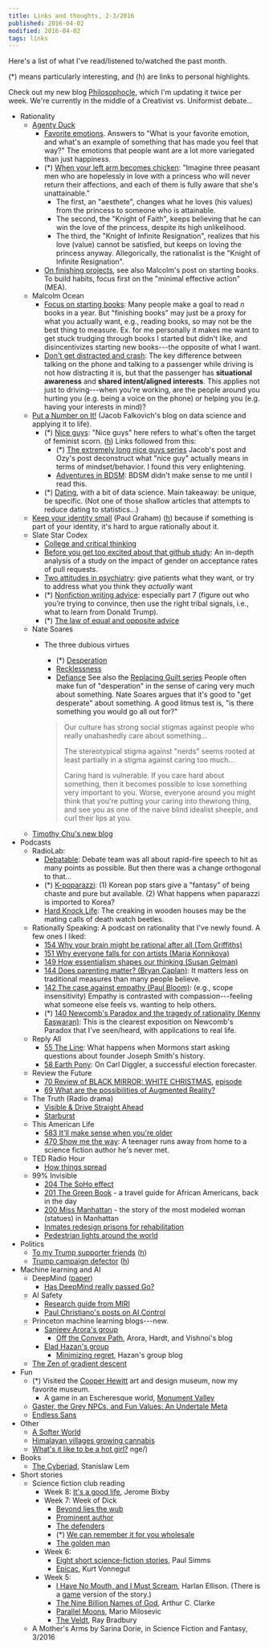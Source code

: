 ```yaml
---
title: Links and thoughts, 2-3/2016
published: 2016-04-02
modified: 2016-04-02
tags: links
---
```


Here's a list of what I've read/listened to/watched the past month.

(\*) means particularly interesting, and (h) are links to personal highlights.

Check out my new blog [Philosophocle](http://philosophocle.tk), which I'm updating it twice per week. We're currently in the middle of a Creativist vs. Uniformist debate...

* Rationality
    * [Agenty Duck](http://agentyduck.blogspot.com/)
	    * [Favorite emotions](http://agentyduck.blogspot.com/2016/02/favorite-emotions.html). Answers to "What is your favorite emotion, and what's an example of something that has made you feel that way?" The emotions that people want are a lot more variegated than just happiness.
		*   (\*) [When your left arm becomes chicken](http://agentyduck.blogspot.com/2016/01/when-your-left-arm-becomes-chicken-dont.html): "Imagine three peasant men who are hopelessly in love with a princess who will never return their affections, and each of them is fully aware that she's unattainable."
		    * The first, an "aesthete", changes what he loves (his values) from the princess to someone who is attainable.
			* The second, the "Knight of Faith", keeps believing that he can win the love of the princess, despite its high unlikelihood.
			* The third, the "Knight of Infinite Resignation", realizes that his love (value) cannot be satisfied, but keeps on loving the princess anyway.
			Allegorically, the rationalist is the "Knight of Infinite Resignation".
		* [On finishing projects](http://agentyduck.blogspot.com/2016/01/on-finishing-projects.html), see also Malcolm's post on starting books. To build habits, focus first on the "minimal effective action" (MEA).
    * Malcolm Ocean
		* [Focus on starting books](http://malcolmocean.com/2014/07/focus-on-starting-books/): Many people make a goal to read *n* books in a year. But "finishing books" may just be a proxy for what you actually want, e.g., reading books, so may not be the best thing to measure. Ex. for me personally it makes me want to get stuck trudging through books I started but didn't like, and disincentivizes starting new books---the opposite of what I want.
		* [Don't get distracted and crash](http://malcolmocean.com/2016/02/phone-while-driving-metaphor/): The key difference between talking on the phone and talking to a passenger while driving is not how distracting it is, but that the passenger has **situational awareness** and **shared intent/aligned interests**. This applies not just to driving---when you're working, are the people around you hurting you (e.g. being a voice on the phone) or helping you (e.g. having your interests in mind)?
    * [Put a Number on It!](http://putanumonit.com/) (Jacob Falkovich's blog on data science and applying it to life).
	    * (\*) [Nice guys](http://putanumonit.com/2016/03/23/20_nice_guys/): "Nice guys" here refers to what's often the target of feminist scorn.  ([h](http://scrible.com/s/06BmA)) Links followed from this:
		    * (\*) [The extremely long nice guys series](https://thingofthings.wordpress.com/2015/02/24/the-extremely-long-nice-guys-series-i-wrote-in-like-2012/) Jacob's post and Ozy's post deconstruct what "nice guy" actually means in terms of mindset/behavior. I found this very enlightening.
		    * [Adventures in BDSM](http://unintentionallycelibate.com/just-olive/797/): BDSM didn't make sense to me until I read this.
	    * (\*) [Dating](http://putanumonit.com/2016/02/03/015-dating_1/), with a bit of data science. Main takeaway: be unique, be specific. (Not one of those shallow articles that attempts to reduce dating to statistics...)
    * [Keep your identity small](http://paulgraham.com/identity.html) (Paul Graham) ([h](http://scrible.com/s/06RmA)) because if something is part of your identity, it's hard to argue rationally about it.
	* Slate Star Codex
	    * [College and critical thinking](http://slatestarcodex.com/2015/11/30/college-and-critical-thinking/)
		* [Before you get too excited about that github study](http://slatestarcodex.com/2016/02/12/before-you-get-too-excited-about-that-github-study/): An in-depth analysis of a study on the impact of gender on acceptance rates of pull requests.
		* [Two attitudes in psychiatry](http://slatestarcodex.com/2016/02/24/two-attitudes-in-psychiatry/): give patients what they want, or try to address what you think they *actually* want
		* (\*) [Nonfiction writing advice](http://slatestarcodex.com/2016/02/20/writing-advice/): especially part 7 (figure out who you’re trying to convince, then use the right tribal signals, i.e., what to learn from Donald Trump).
		* (\*) [The law of equal and opposite advice](http://slatestarcodex.com/2014/03/24/should-you-reverse-any-advice-you-hear/)
	* Nate Soares
	    *   The three dubious virtues
		    * (\*) [Desperation](http://mindingourway.com/desperation/)
			* [Recklessness](http://mindingourway.com/recklessness/)
			* [Defiance](http://mindingourway.com/defiance/)
			See also the [Replacing Guilt series](http://mindingourway.com/guilt/)
			People often make fun of "desperation" in the sense of caring very much about something. Nate Soares argues that it's good to "get desperate" about something. A good litmus test is, "is there something you would go all out for?"
			
			> Our culture has strong social stigmas against people who really unabashedly care about something...
			>
			> The stereotypical stigma against "nerds" seems rooted at least partially in a stigma against caring too much...
			>
			> Caring hard is vulnerable. If you care hard about something, then it becomes possible to lose something very important to you. Worse, everyone around you might think that you're putting your caring into thewrong thing, and see you as one of the naive blind idealist sheeple, and curl their lips at you.
	* [Timothy Chu's new blog](http://www.timchuthegod.com/blog)
* Podcasts
	* RadioLab:
		* [Debatable](http://www.radiolab.org/story/debatable/): Debate team was all about rapid-fire speech to hit as many points as possible. But then there was a change orthogonal to that...
	    * (\*) [K-poparazzi](http://www.radiolab.org/story/kpoparazzi/): (1) Korean pop stars give a "fantasy" of being chaste and pure but available. (2) What happens when paparazzi is imported to Korea?
		* [Hard Knock Life](http://www.radiolab.org/story/hard-knock-life/): The creaking in wooden houses may be the mating calls of death watch beetles.
    * Rationally Speaking: A podcast on rationality that I've newly found. A few ones I liked:
		* [154 Why your brain might be rational after all (Tom Griffiths)](http://rationallyspeakingpodcast.org/show/rs-154-tom-griffiths-on-why-your-brain-might-be-rational-aft.html)
		* [151 Why everyone falls for con artists (Maria Konnikova)](http://rationallyspeakingpodcast.org/show/rs-151-maria-konnikova-on-why-everyone-falls-for-con-artists.html)
		* [149 How essentialism shapes our thinking (Susan Gelman)](http://rationallyspeakingpodcast.org/show/rs-149-susan-gelman-on-how-essentialism-shapes-our-thinking.html)
		* [144 Does parenting matter? (Bryan Caplan)](http://rationallyspeakingpodcast.org/show/rs144-bryan-caplan-on-does-parenting-matter.html): It matters less on traditional measures than many people believe.
		* [142 The case against empathy (Paul Bloom)](http://rationallyspeakingpodcast.org/show/rs142-paul-bloom-on-the-case-against-empathy.html): (e.g., scope insensitivity) Empathy is contrasted with compassion---feeling what someone else feels vs. wanting to help others.
		* (\*) [140 Newcomb's Paradox and the tragedy of rationality (Kenny Easwaran)](http://rationallyspeakingpodcast.org/show/rs140-kenny-easwaran-on-newcombs-paradox-and-the-tragedy-of.html): This is the clearest exposition on Newcomb's Paradox that I've seen/heard, with applications to real life.
	* Reply All
		* [55 The Line](https://gimletmedia.com/episode/55-no-doubt/): What happens when Mormons start asking questions about founder Joseph Smith's history.
	    * [58 Earth Pony](https://gimletmedia.com/episode/58-earth-pony/): On Carl Diggler, a successful election forecaster.
	* Review the Future
		* [70 Review of BLACK MIRROR: WHITE CHRISTMAS](http://reviewthefuture.com/?p=619), [episode](https://www.youtube.com/watch?v=-2zyoHC8OpY)
		* [69 What are the possibilities of Augmented Reality?](http://reviewthefuture.com/?p=612)
	* The Truth (Radio drama)
		* [Visible & Drive Straight Ahead](http://www.thetruthpodcast.com/story/2016/2/12/visible-drive-straight-ahead)
		* [Starburst](http://www.thetruthpodcast.com/story/2015/10/23/starburst-2)
    * This American Life
		* [583 It'll make sense when you're older](http://www.thisamericanlife.org/radio-archives/episode/583/itll-make-sense-when-youre-older)
	    * [470 Show me the way](http://www.thisamericanlife.org/radio-archives/episode/470/show-me-the-way): A teenager runs away from home to a science fiction author he's never met. 
    * TED Radio Hour
	    * [How things spread](http://www.npr.org/programs/ted-radio-hour/468877892/how-things-spread)
	* 99% Invisible
	    * [204 The SoHo effect](http://99percentinvisible.org/episode/the-soho-effect/) 
		* [201 The Green Book](http://99percentinvisible.org/episode/the-green-book/) - a travel guide for African Americans, back in the day
		* [200 Miss Manhattan](http://99percentinvisible.org/episode/miss-manhattan/) - the story of the most modeled woman (statues) in Manhattan
		* [Inmates redesign prisons for rehabilitation](http://99percentinvisible.org/article/of-our-own-making-inmates-redesign-prisons-for-rehabilitation/)
		* [Pedestrian lights around the world](http://99percentinvisible.org/article/little-green-men-iconic-pedestrian-lights-signal-cha)
* Politics
    * [To my Trump supporter friends](http://loosesignatures.blogspot.com/2016/03/open-letter.html) ([h](http://scrible.com/s/meRwk))
	* [Trump campaign defector](http://www.xojane.com/issues/stephanie-cegielski-donald-trump-campaign-defector) ([h](http://scrible.com/s/mBwyA))
* Machine learning and AI
    * DeepMind ([paper](http://www.nature.com/nature/journal/v529/n7587/full/nature16961.html))
	    * [Has DeepMind really passed Go?](https://backchannel.com/has-deepmind-really-passed-go-adc85e256bec#.pd5kkixbm)
	* AI Safety
		* [Research guide from MIRI](https://intelligence.org/research-guide/)
	    * [Paul Christiano's posts on AI Control](https://medium.com/ai-control)
	* Princeton machine learning blogs---new.
	    * [Sanjeev Arora's group](http://unsupervised.cs.princeton.edu/publications.html)
		    * [Off the Convex Path](http://www.offconvex.org/about/), Arora, Hardt, and Vishnoi's blog
		* [Elad Hazan's group](http://optiml.cs.princeton.edu/)
		    * [Minimizing regret](http://www.minimizingregret.com/), Hazan's group blog
	* [The Zen of gradient descent](http://blog.mrtz.org/2013/09/07/the-zen-of-gradient-descent.html)
* Fun
	* (\*) Visited the [Cooper Hewitt](http://www.cooperhewitt.org/) art and design museum, now my favorite museum.
		* A game in an Escheresque world, [Monument Valley](http://www.monumentvalleygame.com/)
	* [Gaster, the Grey NPCs, and Fun Values: An Undertale Meta](http://napstamuse.tumblr.com/post/138297470632/gaster-the-grey-npcs-and-fun-values-an)
    * [Endless Sans](https://joezeng.github.io/endless-sans/)
* Other
    * [A Softer World](http://www.asofterworld.com/)
    * [Himalayan villages growing cannabis](http://news.nationalgeographic.com/2016/02/160201-indian-himalayan-cannabis-farm-photos/)
    * [What's it like to be a hot girl?](https://www.quora.com/Whats-it-like-to-be-a-hot-girl)
nge/)
* Books
    * [The Cyberiad](https://www.goodreads.com/book/show/18194.The_Cyberiad), Stanislaw Lem
* Short stories
    * Science fiction club reading
	    * Week 8: [It's a good life](http://www.fys.ku.dk/~thoeger/its-a-good-life.pdf), Jerome Bixby
		* Week 7: Week of Dick
		    * [Beyond lies the wub](http://www.philipkdickfans.com/mirror/gutenberg/28554-h/28554-h.htm)
			* [Prominent author](http://www.sffaudio.com/podcasts/ProminentAuthorByPhilipK.Dick.pdf)
			* [The defenders](http://www.gutenberg.org/files/28767/28767-h/28767-h.htm)
			* (\*) [We can remember it for you wholesale](http://www.gutenberg.org/files/28767/28767-h/28767-h.htm)
			* [The golden man](https://www.sffaudio.com/podcasts/TheGoldenManByPhilipK.Dick.pdf)
		* Week 6:
			* [Eight short science-fiction stories](http://www.newyorker.com/magazine/2015/09/14/eight-short-science-fiction-stories), Paul Simms
			* [Epicac](http://newmediaabington.pbworks.com/f/vonnegut_EPICAC.pdf), Kurt Vonnegut
		* Week 5:
			* [I Have No Mouth, and I Must Scream](http://hermiene.net/short-stories/i_have_no_mouth.html), Harlan Ellison. (There is a [game](https://en.wikipedia.org/wiki/I_Have_No_Mouth,_and_I_Must_Scream_(video_game)) version of the story.)
			* [The Nine Billion Names of God](http://downlode.org/Etext/nine_billion_names_of_god.html), Arthur C. Clarke
			* [Parallel Moons](http://escapepod.org/2015/01/23/ep477-parallel-moons/), Mario Milosevic 
			* [The Veldt](https://www.d.umn.edu/~csigler/PDF%20files/bradbury_veldt.pdf), Ray Bradbury 
	* A Mother's Arms by Sarina Dorie, in Science Fiction and Fantasy, 3/2016

	

